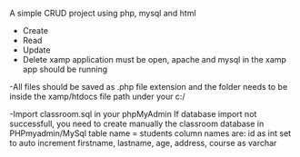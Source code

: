 A simple CRUD project using php, mysql and html
* Create
* Read
* Update
* Delete
xamp application must be open, apache and mysql in the xamp app should be running


-All files should be saved as .php file extension and the folder needs to be inside the xamp/htdocs file path under your c:/


-Import classroom.sql in your phpMyAdmin
If database import not successfull, you need to create manually the classroom database in PHPmyadmin/MySql
table name = students
column names are:
id as int set to auto increment
firstname, lastname, age, address, course as varchar 
